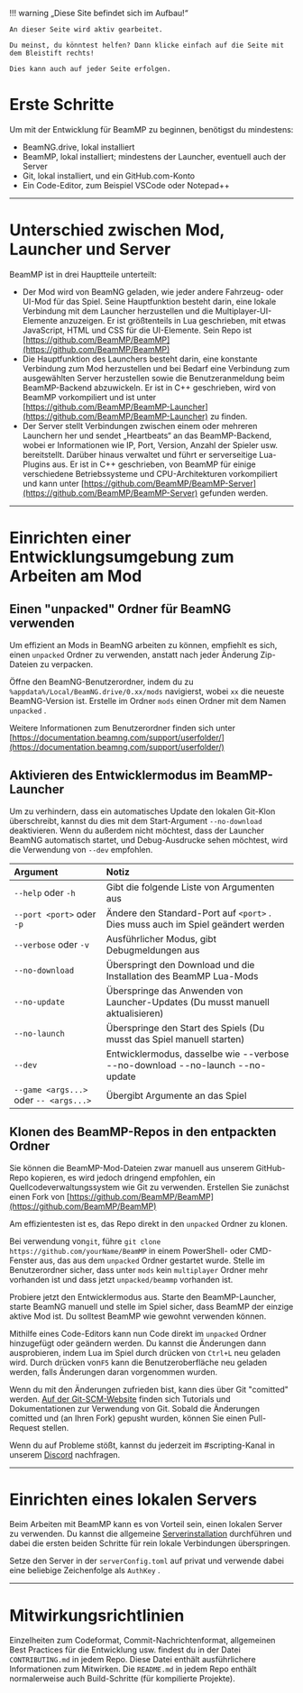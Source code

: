 !!! warning „Diese Site befindet sich im Aufbau!“

```
An dieser Seite wird aktiv gearbeitet.

Du meinst, du könntest helfen? Dann klicke einfach auf die Seite mit dem Bleistift rechts!

Dies kann auch auf jeder Seite erfolgen.
```

# Erste Schritte

Um mit der Entwicklung für BeamMP zu beginnen, benötigst du mindestens:

- BeamNG.drive, lokal installiert
- BeamMP, lokal installiert; mindestens der Launcher, eventuell auch der Server
- Git, lokal installiert, und ein GitHub.com-Konto
- Ein Code-Editor, zum Beispiel VSCode oder Notepad++

---

# Unterschied zwischen Mod, Launcher und Server

BeamMP ist in drei Hauptteile unterteilt:

- Der Mod wird von BeamNG geladen, wie jeder andere Fahrzeug- oder UI-Mod für das Spiel. Seine Hauptfunktion besteht darin, eine lokale Verbindung mit dem Launcher herzustellen und die Multiplayer-UI-Elemente anzuzeigen. Er ist größtenteils in Lua geschrieben, mit etwas JavaScript, HTML und CSS für die UI-Elemente. Sein Repo ist [https://github.com/BeamMP/BeamMP](https://github.com/BeamMP/BeamMP)
- Die Hauptfunktion des Launchers besteht darin, eine konstante Verbindung zum Mod herzustellen und bei Bedarf eine Verbindung zum ausgewählten Server herzustellen sowie die Benutzeranmeldung beim BeamMP-Backend abzuwickeln. Er ist in C++ geschrieben, wird von BeamMP vorkompiliert und ist unter [https://github.com/BeamMP/BeamMP-Launcher](https://github.com/BeamMP/BeamMP-Launcher) zu finden.
- Der Server stellt Verbindungen zwischen einem oder mehreren Launchern her und sendet „Heartbeats“ an das BeamMP-Backend, wobei er Informationen wie IP, Port, Version, Anzahl der Spieler usw. bereitstellt. Darüber hinaus verwaltet und führt er serverseitige Lua-Plugins aus. Er ist in C++ geschrieben, von BeamMP für einige verschiedene Betriebssysteme und CPU-Architekturen vorkompiliert und kann unter [https://github.com/BeamMP/BeamMP-Server](https://github.com/BeamMP/BeamMP-Server) gefunden werden.

---

# Einrichten einer Entwicklungsumgebung zum Arbeiten am Mod

## Einen "unpacked" Ordner für BeamNG verwenden

Um effizient an Mods in BeamNG arbeiten zu können, empfiehlt es sich, einen `unpacked` Ordner zu verwenden, anstatt nach jeder Änderung Zip-Dateien zu verpacken.

Öffne den BeamNG-Benutzerordner, indem du zu `%appdata%/Local/BeamNG.drive/0.xx/mods` navigierst, wobei `xx` die neueste BeamNG-Version ist. Erstelle im Ordner `mods` einen Ordner mit dem Namen `unpacked` .

Weitere Informationen zum Benutzerordner finden sich unter [https://documentation.beamng.com/support/userfolder/](https://documentation.beamng.com/support/userfolder/)

## Aktivieren des Entwicklermodus im BeamMP-Launcher

Um zu verhindern, dass ein automatisches Update den lokalen Git-Klon überschreibt, kannst du dies mit dem Start-Argument `--no-download` deaktivieren. Wenn du außerdem nicht möchtest, dass der Launcher BeamNG automatisch startet, und Debug-Ausdrucke sehen möchtest, wird die Verwendung von `--dev` empfohlen.

Argument | Notiz
:-- | :--
`--help` oder `-h` | Gibt die folgende Liste von Argumenten aus
`--port <port>` oder `-p` | Ändere den Standard-Port auf `<port>` . Dies muss auch im Spiel geändert werden
`--verbose` oder `-v` | Ausführlicher Modus, gibt Debugmeldungen aus
`--no-download` | Überspringt den Download und die Installation des BeamMP Lua-Mods
`--no-update` | Überspringe das Anwenden von Launcher-Updates (Du musst manuell aktualisieren)
`--no-launch` | Überspringe den Start des Spiels (Du musst das Spiel manuell starten)
`--dev` | Entwicklermodus, dasselbe wie --verbose --no-download --no-launch --no-update
`--game <args...>` oder `-- <args...>` | Übergibt Argumente an das Spiel

## Klonen des BeamMP-Repos in den entpackten Ordner

Sie können die BeamMP-Mod-Dateien zwar manuell aus unserem GitHub-Repo kopieren, es wird jedoch dringend empfohlen, ein Quellcodeverwaltungssystem wie Git zu verwenden. Erstellen Sie zunächst einen Fork von [https://github.com/BeamMP/BeamMP](https://github.com/BeamMP/BeamMP)

Am effizientesten ist es, das Repo direkt in den `unpacked` Ordner zu klonen.

Bei verwendung von`git`, führe `git clone https://github.com/yourName/BeamMP` in einem PowerShell- oder CMD-Fenster aus, das aus dem `unpacked` Ordner gestartet wurde. Stelle im Benutzerordner sicher, dass unter `mods` kein `multiplayer` Ordner mehr vorhanden ist und dass jetzt `unpacked/beammp` vorhanden ist.

Probiere jetzt den Entwicklermodus aus. Starte den BeamMP-Launcher, starte BeamNG manuell und stelle im Spiel sicher, dass BeamMP der einzige aktive Mod ist. Du solltest BeamMP wie gewohnt verwenden können.

Mithilfe eines Code-Editors kann nun Code direkt im `unpacked` Ordner hinzugefügt oder geändern werden. Du kannst die Änderungen dann ausprobieren, indem Lua im Spiel durch drücken von `Ctrl+L` neu geladen wird. Durch drücken von`F5` kann die Benutzeroberfläche neu geladen werden, falls Änderungen daran vorgenommen wurden.

Wenn du mit den Änderungen zufrieden bist, kann dies über Git "comitted" werden. [Auf der Git-SCM-Website](https://git-scm.com/doc) finden sich Tutorials und Dokumentationen zur Verwendung von Git. Sobald die Änderungen comitted und (an Ihren Fork) gepusht wurden, können Sie einen Pull-Request stellen.

Wenn du auf Probleme stößt, kannst du jederzeit im #scripting-Kanal in unserem [Discord](https://discord.gg/beammp) nachfragen.

---

# Einrichten eines lokalen Servers

Beim Arbeiten mit BeamMP kann es von Vorteil sein, einen lokalen Server zu verwenden. Du kannst die allgemeine [Serverinstallation](../../server/create-a-server.md) durchführen und dabei die ersten beiden Schritte für rein lokale Verbindungen überspringen.

Setze den Server in der `serverConfig.toml` auf privat und verwende dabei eine beliebige Zeichenfolge als `AuthKey` .

---

# Mitwirkungsrichtlinien

Einzelheiten zum Codeformat, Commit-Nachrichtenformat, allgemeinen Best Practices für die Entwicklung usw. findest du in der Datei `CONTRIBUTING.md` in jedem Repo. Diese Datei enthält ausführlichere Informationen zum Mitwirken. Die `README.md` in jedem Repo enthält normalerweise auch Build-Schritte (für kompilierte Projekte).
